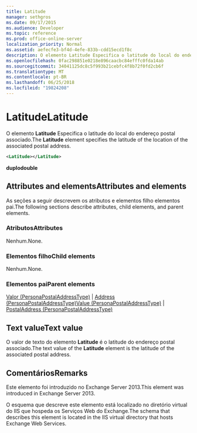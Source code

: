 ```yaml
---
title: Latitude
manager: sethgros
ms.date: 09/17/2015
ms.audience: Developer
ms.topic: reference
ms.prod: office-online-server
localization_priority: Normal
ms.assetid: aefecfe3-bf4d-4efe-833b-cdd15ecd1f8c
description: O elemento Latitude Especifica o latitude do local do endereço postal associado.
ms.openlocfilehash: 0fac298851e0218e896caacbc84efffc0fda14ab
ms.sourcegitcommit: 34041125dc8c5f993b21cebfc4f8b72f0fd2cb6f
ms.translationtype: MT
ms.contentlocale: pt-BR
ms.lasthandoff: 06/25/2018
ms.locfileid: "19824208"
---
```

# <a name="latitude"></a><span data-ttu-id="8eef7-103">Latitude</span><span class="sxs-lookup"><span data-stu-id="8eef7-103">Latitude</span></span>

<span data-ttu-id="8eef7-104">O elemento **Latitude** Especifica o latitude do local do endereço postal associado.</span><span class="sxs-lookup"><span data-stu-id="8eef7-104">The **Latitude** element specifies the latitude of the location of the associated postal address.</span></span> 
  
```XML
<Latitude></Latitude>
```

 <span data-ttu-id="8eef7-105">**duplo**</span><span class="sxs-lookup"><span data-stu-id="8eef7-105">**double**</span></span>
## <a name="attributes-and-elements"></a><span data-ttu-id="8eef7-106">Attributes and elements</span><span class="sxs-lookup"><span data-stu-id="8eef7-106">Attributes and elements</span></span>

<span data-ttu-id="8eef7-107">As seções a seguir descrevem os atributos e elementos filho elementos pai.</span><span class="sxs-lookup"><span data-stu-id="8eef7-107">The following sections describe attributes, child elements, and parent elements.</span></span>
  
### <a name="attributes"></a><span data-ttu-id="8eef7-108">Atributos</span><span class="sxs-lookup"><span data-stu-id="8eef7-108">Attributes</span></span>

<span data-ttu-id="8eef7-109">Nenhum.</span><span class="sxs-lookup"><span data-stu-id="8eef7-109">None.</span></span>
  
### <a name="child-elements"></a><span data-ttu-id="8eef7-110">Elementos filho</span><span class="sxs-lookup"><span data-stu-id="8eef7-110">Child elements</span></span>

<span data-ttu-id="8eef7-111">Nenhum.</span><span class="sxs-lookup"><span data-stu-id="8eef7-111">None.</span></span>
  
### <a name="parent-elements"></a><span data-ttu-id="8eef7-112">Elementos pai</span><span class="sxs-lookup"><span data-stu-id="8eef7-112">Parent elements</span></span>

<span data-ttu-id="8eef7-113">[Valor (PersonaPostalAddressType)](value-personapostaladdresstype.md) | [Address (PersonaPostalAddressType)](postaladdress-personapostaladdresstype.md)</span><span class="sxs-lookup"><span data-stu-id="8eef7-113">[Value (PersonaPostalAddressType)](value-personapostaladdresstype.md) | [PostalAddress (PersonaPostalAddressType)](postaladdress-personapostaladdresstype.md)</span></span>
  
## <a name="text-value"></a><span data-ttu-id="8eef7-114">Text value</span><span class="sxs-lookup"><span data-stu-id="8eef7-114">Text value</span></span>

<span data-ttu-id="8eef7-115">O valor de texto do elemento **Latitude** é o latitude do endereço postal associado.</span><span class="sxs-lookup"><span data-stu-id="8eef7-115">The text value of the **Latitude** element is the latitude of the associated postal address.</span></span> 
  
## <a name="remarks"></a><span data-ttu-id="8eef7-116">Comentários</span><span class="sxs-lookup"><span data-stu-id="8eef7-116">Remarks</span></span>

<span data-ttu-id="8eef7-117">Este elemento foi introduzido no Exchange Server 2013.</span><span class="sxs-lookup"><span data-stu-id="8eef7-117">This element was introduced in Exchange Server 2013.</span></span>
  
<span data-ttu-id="8eef7-118">O esquema que descreve este elemento está localizado no diretório virtual do IIS que hospeda os Serviços Web do Exchange.</span><span class="sxs-lookup"><span data-stu-id="8eef7-118">The schema that describes this element is located in the IIS virtual directory that hosts Exchange Web Services.</span></span>
  

